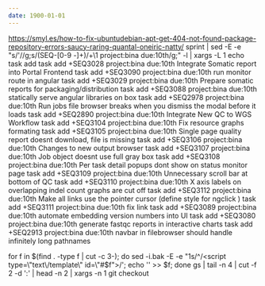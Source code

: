 ```yaml
---
date: 1900-01-01
---
```



https://smyl.es/how-to-fix-ubuntudebian-apt-get-404-not-found-package-repository-errors-saucy-raring-quantal-oneiric-natty/
sprint | sed -E -e "s/'//g;s/(SEQ-[0-9 \-]+)/+\1 project:bina due:10th/g;" -l | xargs -L 1 echo task add
task add +SEQ3028 project:bina due:10th Integrate Somatic report into Portal Frontend
task add +SEQ3090 project:bina due:10th run monitor route in angular
task add +SEQ3029 project:bina due:10th Prepare somatic reports for packaging/distribution
task add +SEQ3088 project:bina due:10th statically serve angular libraries on box
task add +SEQ2978 project:bina due:10th Run jobs file browser breaks when you dismiss the modal before it loads
task add +SEQ2890 project:bina due:10th Integrate New QC to WGS Workflow
task add +SEQ3104 project:bina due:10th Fix resource graphs formating
task add +SEQ3105 project:bina due:10th Single page quality report doesnt download, file is missing
task add +SEQ3106 project:bina due:10th Changes to new output browser
task add +SEQ3107 project:bina due:10th Job object doesnt use full gray box
task add +SEQ3108 project:bina due:10th Per task detail popups dont show on status monitor page
task add +SEQ3109 project:bina due:10th Unnecessary scroll bar at bottom of QC
task add +SEQ3110 project:bina due:10th X axis labels on overlapping indel count graphs are cut off
task add +SEQ3112 project:bina due:10th Make all links use the pointer cursor (define style for ngclick )
task add +SEQ3111 project:bina due:10th fix link
task add +SEQ3089 project:bina due:10th automate embedding version numbers into UI
task add +SEQ3080 project:bina due:10th generate fastqc reports in interactive charts
task add +SEQ2913 project:bina due:10th navbar in filebrowser should handle infinitely long pathnames


for f in $(find . -type f | cut -c 3-); do
  sed -i.bak -E -e "1s/^/<script type=\"text\/template\" id=\"#$f\">/';
  echo '</script>' >> $f;
done
gs | tail -n 4 | cut -f 2 -d ':'  | head -n 2 | xargs -n 1 git checkout
